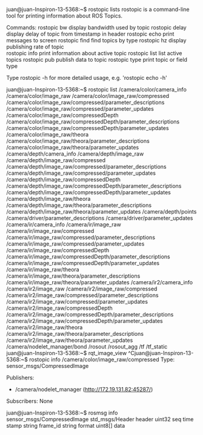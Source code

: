 juan@juan-Inspiron-13-5368:~$ rostopic lists
rostopic is a command-line tool for printing information about ROS Topics.

Commands:
	rostopic bw	display bandwidth used by topic
	rostopic delay	display delay of topic from timestamp in header
	rostopic echo	print messages to screen
	rostopic find	find topics by type
	rostopic hz	display publishing rate of topic    
	rostopic info	print information about active topic
	rostopic list	list active topics
	rostopic pub	publish data to topic
	rostopic type	print topic or field type

Type rostopic <command> -h for more detailed usage, e.g. 'rostopic echo -h'

juan@juan-Inspiron-13-5368:~$ rostopic list
/camera/color/camera_info
/camera/color/image_raw
/camera/color/image_raw/compressed
/camera/color/image_raw/compressed/parameter_descriptions
/camera/color/image_raw/compressed/parameter_updates
/camera/color/image_raw/compressedDepth
/camera/color/image_raw/compressedDepth/parameter_descriptions
/camera/color/image_raw/compressedDepth/parameter_updates
/camera/color/image_raw/theora
/camera/color/image_raw/theora/parameter_descriptions
/camera/color/image_raw/theora/parameter_updates
/camera/depth/camera_info
/camera/depth/image_raw
/camera/depth/image_raw/compressed
/camera/depth/image_raw/compressed/parameter_descriptions
/camera/depth/image_raw/compressed/parameter_updates
/camera/depth/image_raw/compressedDepth
/camera/depth/image_raw/compressedDepth/parameter_descriptions
/camera/depth/image_raw/compressedDepth/parameter_updates
/camera/depth/image_raw/theora
/camera/depth/image_raw/theora/parameter_descriptions
/camera/depth/image_raw/theora/parameter_updates
/camera/depth/points
/camera/driver/parameter_descriptions
/camera/driver/parameter_updates
/camera/ir/camera_info
/camera/ir/image_raw
/camera/ir/image_raw/compressed
/camera/ir/image_raw/compressed/parameter_descriptions
/camera/ir/image_raw/compressed/parameter_updates
/camera/ir/image_raw/compressedDepth
/camera/ir/image_raw/compressedDepth/parameter_descriptions
/camera/ir/image_raw/compressedDepth/parameter_updates
/camera/ir/image_raw/theora
/camera/ir/image_raw/theora/parameter_descriptions
/camera/ir/image_raw/theora/parameter_updates
/camera/ir2/camera_info
/camera/ir2/image_raw
/camera/ir2/image_raw/compressed
/camera/ir2/image_raw/compressed/parameter_descriptions
/camera/ir2/image_raw/compressed/parameter_updates
/camera/ir2/image_raw/compressedDepth
/camera/ir2/image_raw/compressedDepth/parameter_descriptions
/camera/ir2/image_raw/compressedDepth/parameter_updates
/camera/ir2/image_raw/theora
/camera/ir2/image_raw/theora/parameter_descriptions
/camera/ir2/image_raw/theora/parameter_updates
/camera/nodelet_manager/bond
/rosout
/rosout_agg
/tf
/tf_static
juan@juan-Inspiron-13-5368:~$ rqt_image_view
^Cjuan@juan-Inspiron-13-5368:~$ rostopic info /camera/color/image_raw/compressed
Type: sensor_msgs/CompressedImage

Publishers: 
 * /camera/nodelet_manager (http://172.19.131.82:45287/)

Subscribers: None


juan@juan-Inspiron-13-5368:~$ rosmsg info sensor_msgs/CompressedImage
std_msgs/Header header
  uint32 seq
  time stamp
  string frame_id
string format
uint8[] data

